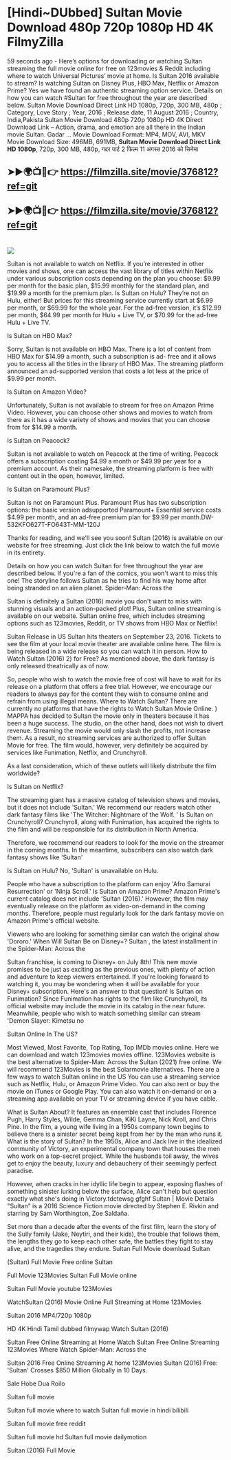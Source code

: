 # [Hindi~DUbbed] Sultan Movie Download 480p 720p 1080p HD 4K FilmyZilla


59 seconds ago - Here’s options for downloading or watching Sultan streaming the full movie online for free on 123movies & Reddit including where to watch Universal Pictures’ movie at home. Is Sultan 2016 available to stream? Is watching Sultan on Disney Plus, HBO Max, Netflix or Amazon Prime? Yes we have found an authentic streaming option service. Details on how you can watch #Sultan for free throughout the year are described below. Sultan Movie Download Direct Link HD 1080p, 720p, 300 MB, 480p ; Category, Love Story ; Year, 2016 ; Release date, 11 August 2016 ; Country, India,Pakista Sultan Movie Download 480p 720p 1080p HD 4K Direct Download Link – Action, drama, and emotion are all there in the Indian movie Sultan. Gadar ...
Movie Download Format: MP4, MOV, AVI, MKV
Movie Download Size: 496MB, 691MB, **Sultan Movie Download Direct Link HD 1080p**, 720p, 300 MB, 480p, गदर पार्ट 2 फिल्म 11 अगस्त 2016 को सिनेमा

## ➤►🌍📺📱👉   https://filmzilla.site/movie/376812?ref=git

## ➤►🌍📺📱👉   https://filmzilla.site/movie/376812?ref=git

#

<img src="https://image.tmdb.org/t/p/w780//zevBAAJjUpQTsrRVx2CRTvNXi9r.jpg" />

Sultan is not available to watch on Netflix. If you’re interested in other movies and shows, one can access the vast library of titles within Netflix under various subscription costs depending on the plan you choose: $9.99 per month for the basic plan, $15.99 monthly for the standard plan, and $19.99 a month for the premium plan. Is Sultan on Hulu? They’re not on Hulu, either! But prices for this streaming service currently start at $6.99 per month, or $69.99 for the whole year. For the ad-free version, it’s $12.99 per month, $64.99 per month for Hulu + Live TV, or $70.99 for the ad-free Hulu + Live TV.

Is Sultan on HBO Max?

Sorry, Sultan is not available on HBO Max. There is a lot of content from HBO Max for $14.99 a month, such a subscription is ad- free and it allows you to access all the titles in the library of HBO Max. The streaming platform announced an ad-supported version that costs a lot less at the price of $9.99 per month.

Is Sultan on Amazon Video?

Unfortunately, Sultan is not available to stream for free on Amazon Prime Video. However, you can choose other shows and movies to watch from there as it has a wide variety of shows and movies that you can choose from for $14.99 a month.

Is Sultan on Peacock?

Sultan is not available to watch on Peacock at the time of writing. Peacock offers a subscription costing $4.99 a month or $49.99 per year for a premium account. As their namesake, the streaming platform is free with content out in the open, however, limited.

Is Sultan on Paramount Plus?

Sultan is not on Paramount Plus. Paramount Plus has two subscription options: the basic version adsupported Paramount+ Essential service costs $4.99 per month, and an ad-free premium plan for $9.99 per month.DW-532KFO627T-FO643T-MM-120J

Thanks for reading, and we'll see you soon! Sultan (2016) is available on our website for free streaming. Just click the link below to watch the full movie in its entirety.

Details on how you can watch Sultan for free throughout the year are described below. If you're a fan of the comics, you won't want to miss this one! The storyline follows Sultan as he tries to find his way home after being stranded on an alien planet. Spider-Man: Across the

Sultan is definitely a Sultan (2016) movie you don't want to miss with stunning visuals and an action-packed plot! Plus, Sultan online streaming is available on our website. Sultan online free, which includes streaming options such as 123movies, Reddit, or TV shows from HBO Max or Netflix!

Sultan Release in US Sultan hits theaters on September 23, 2016. Tickets to see the film at your local movie theater are available online here. The film is being released in a wide release so you can watch it in person. How to Watch Sultan (2016) 2) for Free? As mentioned above, the dark fantasy is only released theatrically as of now.

So, people who wish to watch the movie free of cost will have to wait for its release on a platform that offers a free trial. However, we encourage our readers to always pay for the content they wish to consume online and refrain from using illegal means. Where to Watch Sultan? There are currently no platforms that have the rights to Watch Sultan Movie Online. ) MAPPA has decided to Sultan the movie only in theaters because it has been a huge success. The studio, on the other hand, does not wish to divert revenue. Streaming the movie would only slash the profits, not increase them. As a result, no streaming services are authorized to offer Sultan Movie for free. The film would, however, very definitely be acquired by services like Funimation, Netflix, and Crunchyroll.

As a last consideration, which of these outlets will likely distribute the film worldwide?

Is Sultan on Netflix?

The streaming giant has a massive catalog of television shows and movies, but it does not include 'Sultan.' We recommend our readers watch other dark fantasy films like 'The Witcher: Nightmare of the Wolf. ' Is Sultan on Crunchyroll? Crunchyroll, along with Funimation, has acquired the rights to the film and will be responsible for its distribution in North America.

Therefore, we recommend our readers to look for the movie on the streamer in the coming months. In the meantime, subscribers can also watch dark fantasy shows like 'Sultan'

Is Sultan on Hulu? No, 'Sultan' is unavailable on Hulu.

People who have a subscription to the platform can enjoy 'Afro Samurai Resurrection' or 'Ninja Scroll.' Is Sultan on Amazon Prime? Amazon Prime's current catalog does not include 'Sultan (2016).' However, the film may eventually release on the platform as video-on-demand in the coming months. Therefore, people must regularly look for the dark fantasy movie on Amazon Prime's official website.

Viewers who are looking for something similar can watch the original show 'Dororo.' When Will Sultan Be on Disney+? Sultan , the latest installment in the Spider-Man: Across the

Sultan franchise, is coming to Disney+ on July 8th! This new movie promises to be just as exciting as the previous ones, with plenty of action and adventure to keep viewers entertained. If you're looking forward to watching it, you may be wondering when it will be available for your Disney+ subscription. Here's an answer to that question! Is Sultan on Funimation? Since Funimation has rights to the film like Crunchyroll, its official website may include the movie in its catalog in the near future. Meanwhile, people who wish to watch something similar can stream 'Demon Slayer: Kimetsu no

Sultan Online In The US?

Most Viewed, Most Favorite, Top Rating, Top IMDb movies online. Here we can download and watch 123movies movies offline. 123Movies website is the best alternative to Spider-Man: Across the Sultan (2021) free online. We will recommend 123Movies is the best Solarmovie alternatives. There are a few ways to watch Sultan online in the US You can use a streaming service such as Netflix, Hulu, or Amazon Prime Video. You can also rent or buy the movie on iTunes or Google Play. You can also watch it on-demand or on a streaming app available on your TV or streaming device if you have cable.

What is Sultan About? It features an ensemble cast that includes Florence Pugh, Harry Styles, Wilde, Gemma Chan, KiKi Layne, Nick Kroll, and Chris Pine. In the film, a young wife living in a 1950s company town begins to believe there is a sinister secret being kept from her by the man who runs it. What is the story of Sultan? In the 1950s, Alice and Jack live in the idealized community of Victory, an experimental company town that houses the men who work on a top-secret project. While the husbands toil away, the wives get to enjoy the beauty, luxury and debauchery of their seemingly perfect paradise.

However, when cracks in her idyllic life begin to appear, exposing flashes of something sinister lurking below the surface, Alice can't help but question exactly what she's doing in Victory.tdctewsg gfghf Sultan | Movie Details "Sultan" is a 2016 Science Fiction movie directed by Stephen E. Rivkin and starring by Sam Worthington, Zoe Saldaña.

Set more than a decade after the events of the first film, learn the story of the Sully family (Jake, Neytiri, and their kids), the trouble that follows them, the lengths they go to keep each other safe, the battles they fight to stay alive, and the tragedies they endure. Sultan Full Movie download Sultan

(Sultan) Full Movie Free online Sultan

Full Movie 123Movies Sultan Full Movie online

Sultan Full Movie youtube 123Movies

WatchSultan (2016) Movie Online Full Streaming at Home 123Movies

Sultan 2016 MP4/720p 1080p

HD 4K Hindi Tamil dubbed filmywap Watch Sultan (2016)

Sultan Free Online Streaming at Home Watch Sultan Free Online Streaming 123Movies Where Watch Spider-Man: Across the

Sultan 2016 Free Online Streaming At home 123Movies Sultan (2016) Free: 'Sultan' Crosses $850 Million Globally in 10 Days.

Sale Hobe Dua Roilo

Sultan full movie

Sultan full movie where to watch Sultan full movie in hindi bilibili

Sultan full movie free reddit

Sultan full movie hd Sultan full movie dailymotion

Sultan (2016) Full Movie